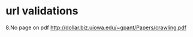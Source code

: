 #   url validations 

  8.No page on pdf 
  <a href="htp://dollar.biz.uiowa.edu/~gpant/Papers/crawling.pdf">http://dollar.biz.uiowa.edu/~gpant/Papers/crawling.pdf</a>
